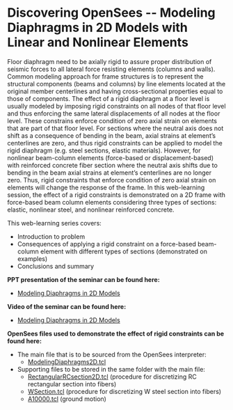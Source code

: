 # Discovering OpenSees -- Modeling Diaphragms in 2D Models with Linear and Nonlinear Elements

<p>Floor diaphragm need to be axially rigid to assure proper
distribution of seismic forces to all lateral force resisting elements
(columns and walls). Common modeling approach for frame structures is to
represent the structural components (beams and columns) by line elements
located at the original member centerlines and having cross-sectional
properties equal to those of components. The effect of a rigid diaphragm
at a floor level is usually modeled by imposing rigid constraints on all
nodes of that floor level and thus enforcing the same lateral
displacements of all nodes at the floor level. These constrains enforce
condition of zero axial strain on elements that are part of that floor
level. For sections where the neutral axis does not shift as a
consequence of bending in the beam, axial strains at element’s
centerlines are zero, and thus rigid constraints can be applied to model
the rigid diaphragm (e.g. steel sections, elastic materials). However,
for nonlinear beam-column elements (force-based or displacement-based)
with reinforced concrete fiber section where the neutral axis shifts due
to bending in the beam axial strains at element’s centerlines are no
longer zero. Thus, rigid constraints that enforce condition of zero
axial strain on elements will change the response of the frame. In this
web-learning session, the effect of a rigid constraints is demonstrated
on a 2D frame with force-based beam column elements considering three
types of sections: elastic, nonlinear steel, and nonlinear reinforced
concrete.</p>
<p>This web-learning series covers:</p>
<ul>
<li>Introduction to problem</li>
<li>Consequences of applying a rigid constraint on a force-based
beam-column element with different types of sections (demonstrated on
examples)</li>
<li>Conclusions and summary</li>
</ul>
<p><strong>PPT presentation of the seminar can be found
here:</strong></p>
<ul>
<li><a href="Media:_DiaphragmsModeling.pdf" title="wikilink">Modeling
Diaphragms in 2D Models</a></li>
</ul>
<p><strong>Video of the seminar can be found here:</strong></p>
<ul>
<li><a href="http://www.youtube.com/watch?v=_Sa5-G1lh0M">Modeling
Diaphragms in 2D Models</a></li>
</ul>
<p><strong>OpenSees files used to demonstrate the effect of rigid
constraints can be found here:</strong></p>
<ul>
<li>The main file that is to be sourced from the OpenSees interpreter:
<ul>
<li><a href="ModelingDiaphragms2D.tcl"
title="wikilink">ModelingDiaphragms2D.tcl</a></li>
</ul></li>
<li>Supporting files to be stored in the same folder with the main file:
<ul>
<li><a href="RectangularRCsection2D.tcl"
title="wikilink">RectangularRCsection2D.tcl</a> (procedure for
discretizing RC rectangular section into fibers)</li>
<li><a href="WSection.tcl" title="wikilink">WSection.tcl</a> (procedure
for discretizing W steel section into fibers)</li>
<li><a href="Media:_A10000.tcl" title="wikilink">A10000.tcl</a> (ground
motion)</li>
</ul></li>
</ul>
